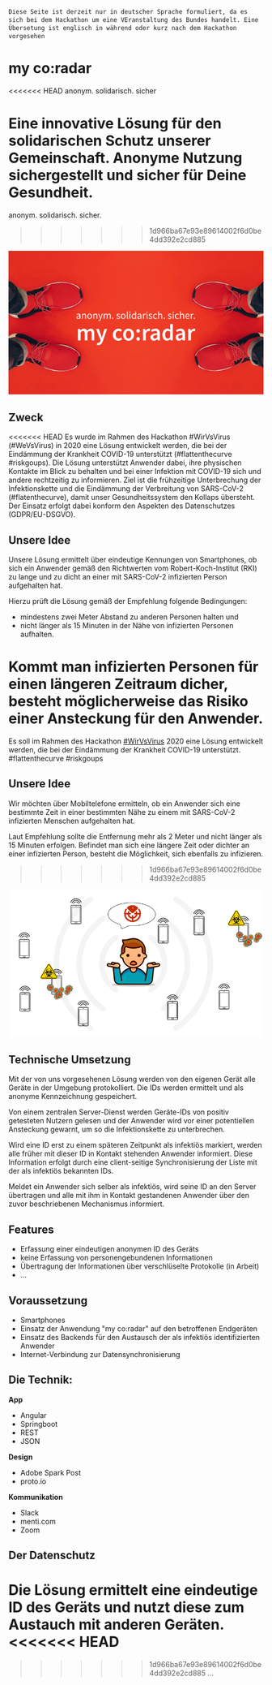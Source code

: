 ```
Diese Seite ist derzeit nur in deutscher Sprache formuliert, da es sich bei dem Hackathon um eine VEranstaltung des Bundes handelt. Eine Übersetung ist englisch in während oder kurz nach dem Hackathon vorgesehen
```

# my co:radar
<<<<<<< HEAD
anonym. solidarisch. sicher

Eine innovative Lösung für den solidarischen Schutz unserer Gemeinschaft. Anonyme Nutzung sichergestellt und sicher für Deine Gesundheit.
=======
anonym. solidarisch. sicher.
>>>>>>> 1d966ba67e93e89614002f6d0be4dd392e2cd885

![logo_small](docs/images/logo_small.png)

## Zweck
<<<<<<< HEAD
Es wurde im Rahmen des Hackathon #WirVsVirus (#WeVsVirus) in 2020 eine Lösung entwickelt werden, die bei der Eindämmung der Krankheit COVID-19 unterstützt (#flattenthecurve #riskgoups). Die Lösung unterstützt Anwender dabei, ihre physischen Kontakte im Blick zu behalten und bei einer Infektion mit COVID-19 sich und andere rechtzeitig zu informieren. Ziel ist die frühzeitige Unterbrechung der Infektionskette und die Eindämmung der Verbreitung von SARS-CoV-2 (#flatenthecurve), damit unser Gesundheitssystem den Kollaps übersteht. Der Einsatz erfolgt dabei konform den Aspekten des Datenschutzes (GDPR/EU-DSGVO).  

## Unsere Idee
Unsere Lösung ermittelt über eindeutige Kennungen von Smartphones, ob sich ein Anwender gemäß den Richtwerten vom Robert-Koch-Institut (RKI) zu lange und zu dicht an einer mit SARS-CoV-2 infizierten Person aufgehalten hat.   

Hierzu prüft die Lösung gemäß der Empfehlung folgende Bedingungen:   

- mindestens zwei Meter Abstand zu anderen Personen halten und   
- nicht länger als 15 Minuten in der Nähe von infizierten Personen aufhalten.   

Kommt man infizierten Personen für einen längeren Zeitraum dicher, besteht möglicherweise das Risiko einer Ansteckung für den Anwender.  
=======
Es soll im Rahmen des Hackathon [#WirVsVirus](https://wirvsvirushackathon.org/) 2020 eine Lösung entwickelt werden, die bei der Eindämmung der Krankheit COVID-19 unterstützt. #flattenthecurve #riskgoups 

## Unsere Idee
Wir möchten über Mobiltelefone ermitteln, ob ein Anwender sich eine bestimmte Zeit in einer bestimmten Nähe zu einem mit SARS-CoV-2 infizierten Menschen aufgehalten hat.

Laut Empfehlung sollte die Entfernung mehr als 2 Meter und nicht länger als 15 Minuten erfolgen. Befindet man sich eine längere Zeit oder dichter an einer infizierten Person, besteht die Möglichkeit, sich ebenfalls zu infizieren.
>>>>>>> 1d966ba67e93e89614002f6d0be4dd392e2cd885

![risk](docs/images/risk.png)

## Technische Umsetzung  
Mit der von uns vorgesehenen Lösung werden von den eigenen Gerät alle Geräte in der Umgebung protokolliert. Die IDs werden ermittelt und als anonyme Kennzeichnung gespeichert.

Von einem zentralen Server-Dienst werden Geräte-IDs von positiv getesteten Nutzern gelesen und der Anwender wird vor einer potentiellen Ansteckung gewarnt, um so die Infektionskette zu unterbrechen.

Wird eine ID erst zu einem späteren Zeitpunkt als infektiös markiert, werden alle früher mit dieser ID in Kontakt stehenden Anwender informiert. Diese Information erfolgt durch eine client-seitige Synchronisierung der Liste mit der als infektiös bekannten IDs.

Meldet ein Anwender sich selber als infektiös, wird seine ID an den Server übertragen und alle mit ihm in Kontakt gestandenen Anwender über den zuvor beschriebenen Mechanismus informiert.

## Features
- Erfassung einer eindeutigen anonymen ID des Geräts
- keine Erfassung von personengebundenen Informationen
- Übertragung der Informationen über verschlüselte Protokolle (in Arbeit)
- ...

## Voraussetzung
- Smartphones
- Einsatz der Anwendung "my co:radar" auf den betroffenen Endgeräten
- Einsatz des Backends für den Austausch der als infektiös identifizierten Anwender
- Internet-Verbindung zur Datensynchronisierung

## Die Technik:
**App**  
- Angular  
- Springboot  
- REST  
- JSON  

**Design**  
- Adobe Spark Post  
- proto.io  

**Kommunikation**  
- Slack
- menti.com
- Zoom

## Der Datenschutz

Die Lösung ermittelt eine eindeutige ID des Geräts und nutzt diese zum Austauch mit anderen Geräten.
<<<<<<< HEAD
=======

>>>>>>> 1d966ba67e93e89614002f6d0be4dd392e2cd885
...
